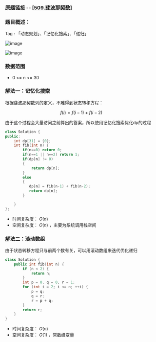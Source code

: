 ### 原题链接 -- [[509.斐波那契数](https://leetcode.cn/problems/fibonacci-number/)]

### 题目概述：
Tag : 「动态规划」、「记忆化搜索」、「递归」

![image](https://user-images.githubusercontent.com/99656524/196375446-542b479b-d257-4955-a8c8-9df1cde75826.png)

![image](https://user-images.githubusercontent.com/99656524/196375507-2d4e951d-a996-462a-b36a-5b9c814d72cc.png)


### 数据范围
* 0 <= n <= 30

### 解法一：记忆化搜索
根据斐波那契数列的定义，不难得到状态转移方程：

$$
f(i) = f(i - 1) + f(i - 2)\
$$

由于这个过程会大量访问之前算出的答案，所以使用记忆化搜索优化dp的过程
```cpp
class Solution {
public:
    int dp[31] = {0};
    int fib(int n) {
        if(n==0) return 0;
        if(n==1 || n==2) return 1;
        if(dp[n] != 0)
        {
            return dp[n];
        }
        else
        {
           dp[n] = fib(n-1) + fib(n-2);
           return dp[n];
        }

    }
};
```
* 时间复杂度： $O(n)$ 
* 空间复杂度： $O(n)$ ，主要为系统调用栈空间

### 解法二：滚动数组
由于状态转移方程只与前两个数有关，可以用滚动数组来迭代优化递归
```cpp
class Solution {
    public int fib(int n) {
        if (n < 2) {
            return n;
        }
        int p = 0, q = 0, r = 1;
        for (int i = 2; i <= n; ++i) {
            p = q; 
            q = r; 
            r = p + q;
        }
        return r;
    }
}
```

* 时间复杂度： $O(n)$
* 空间复杂度： $O(1)$ ，常数级变量
